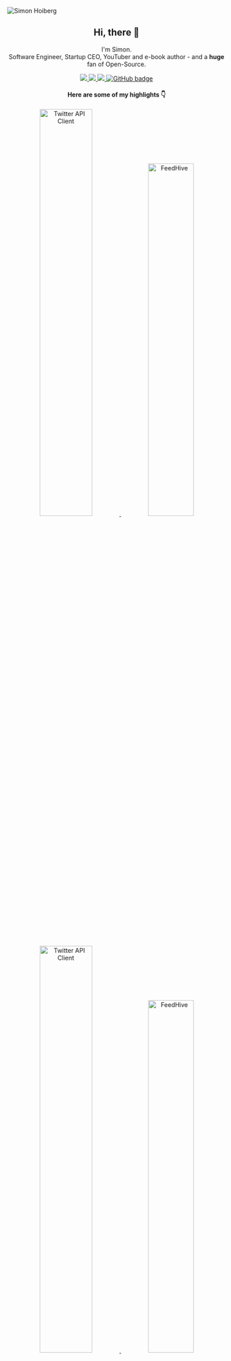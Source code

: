 ![Simon Hoiberg](https://imgur.com/cUDgzFF.png)

<h2 align="center">Hi, there 👋</h2>

<p align="center">I'm Simon.<br/> Software Engineer, Startup CEO, YouTuber and e-book author - and a <b>huge</b> fan of Open-Source.</p>
</p>

<p align="center">
  <a href="http://twitter.com/SimonHoiberg">
    <img src="https://img.shields.io/twitter/follow/SimonHoiberg?label=Twitter&logo=twitter&style=for-the-badge" />
  </a>
  <a href="http://youtube.com/SimonHoiberg?sub_confirmation=1">
    <img src="http://img.shields.io/badge/YouTube-8K-red?label=YouTube&logo=YouTube&style=for-the-badge" />
  </a>
  <a href="https://www.linkedin.com/in/simonhoiberg/">
    <img src="https://img.shields.io/badge/LinkedIn-20K-blue?label=LinkedIn&logo=LinkedIn&style=for-the-badge" />
  </a>
  <a href="https://simonhoiberg.com/newsletter">
    <img src="https://img.shields.io/badge/Newsletter-15K-orange?label=Newsletter&logo=mail&style=for-the-badge" alt="GitHub badge" />
  </a>
</p>

<h4 align="center">Here are some of my highlights 👇</h4>

<p align="center">
  <a href="https://simonhoiberg.com/ebooks/javascript-in-the-industry">
    <img width="49%" src="https://imgur.com/DHsVXEc.png" alt="Twitter API Client" />
  </a>
  <a href="https://simonhoiberg.com/ebooks/65-code-snippets-with-explanations">
    <img width="45.6%" src="https://simonhoiberg.com/_next/static/image/assets/65-code-snippets.b81a5f03eeccab497f0eaa05bbc10ea5.png" alt="FeedHive" />
  </a>
</p>

<p align="center">
  <a href="https://github.com/FeedHive/twitter-api-client">
    <img width="49%" src="https://repository-images.githubusercontent.com/281412830/36e8ef00-cf2b-11ea-8ed3-a0d9baedd3b6" alt="Twitter API Client" />
  </a>
  <a href="https://feedhive.io">
    <img width="45.6%" src="https://feedhive.io/og-image-v9.jpg" alt="FeedHive" />
  </a>
</p>
